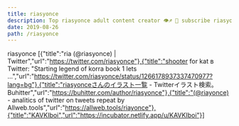 ```yaml
---
title: riasyonce
description: Top riasyonce adult content creator 👁♐️ 👑 subscribe riasyonce to my porn site below IG riasyonce
date: 2019-08-26
path: /riasyonce
---
```


riasyonce
[{"title":"ria (@riasyonce) | Twitter","url":"https://twitter.com/riasyonce"},{"title":"shooter for kat в Twitter: \"Starting legend of korra book 1 lets ...","url":"https://twitter.com/riasyonce/status/1266178937337470977?lang=bg"},{"title":"riasyonceさんのイラスト一覧 - Twitterイラスト検索。Buhitter","url":"https://buhitter.com/author/riasyonce"},{"title":"(@riayonce) - analitics of twitter on tweets repeat by Allweb.tools","url":"https://allweb.tools/riayonce"},{"title":"KAVKIboi","url":"https://incubator.netlify.app/u/KAVKIboi"}]

